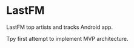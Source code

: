# LastFM
LastFM top artists and tracks Android app.

Tру first attempt to implement MVP architecture.
